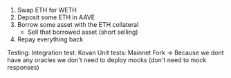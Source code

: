 1. Swap ETH for WETH
2. Deposit some ETH in AAVE
3. Borrow some asset with the ETH collateral
    - Sell that borrowed asset (short selling)
4. Repay everything back

Testing:
Integration test: Kovan
Unit tests: Mainnet Fork
 -> Because we dont have any oracles we don't need to deploy mocks (don't need to mock responses)